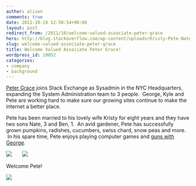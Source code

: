 ```yaml
---
author: alison
comments: true
date: 2011-10-18 12:50:54+00:00
layout: post
redirect_from: /2011/10/welcome-valued-associate-peter-grace
hero: http://blog.stackoverflow.com/wp-content/uploads/Kristy-Pete-Nate.jpg
slug: welcome-valued-associate-peter-grace
title: Welcome Valued Associate Peter Grace!
wordpress_id: 10052
categories:
- company
- background
---
```


[Peter Grace](http://serverfault.com/users/62258/peter-grace) joins Stack Exchange as Sysadmin in the NYC Headquarters, expanding the System Administration team to 3 people.  George, Kyle and Pete are working hard to make sure our growing sites continue to make the internet a better place.

Pete has been married to his lovely wife Kristy for eight years and they have two sons Nate, 3 and Ben, 1.  An avid gardener, Pete has successfully grown pumpkins, radishes, cucumbers, swiss chard, snow peas and more.  In his spare time, Pete enjoys playing computer games and [guns with George](http://blog.serverfault.com/post/welcome-server-fault-valued-associate-000003/).

[![](http://blog.stackoverflow.com/wp-content/uploads/Kristy-Pete-Nate.jpg)](http://blog.stackoverflow.com/2011/10/welcome-valued-associate-peter-grace/kristy-pete-nate/)       [![](http://blog.stackoverflow.com/wp-content/uploads/Pete-Ben-Nate.jpg)](http://blog.stackoverflow.com/2011/10/welcome-valued-associate-peter-grace/pete-ben-nate/)

Welcome Pete!

[![](http://blog.stackoverflow.com/wp-content/uploads/Pete-Nate.jpg)](http://blog.stackoverflow.com/2011/10/welcome-valued-associate-peter-grace/pete-nate/)
